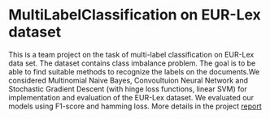 # MultiLabelClassification on EUR-Lex dataset
This is a team project on the task of multi-label classification on EUR-Lex data set. The dataset contains class imbalance problem. The goal is to be able to find suitable methods to recognize the labels on the documents.We considered Multinomial Naive Bayes, Convoultuion Neural Network and Stochastic Gradient Descent (with hinge loss functions, linear SVM) for implementation and evaluation of the EUR-Lex dataset. We evaluated our models using F1-score and hamming loss.
More details in the project <a href="https://github.com/rtgunti/MultiLabelClassification/blob/master/Report.pdf">report</a>
